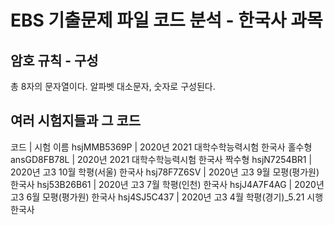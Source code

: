 # EBS 기출문제 파일 코드 분석 - 한국사 과목
## 암호 규칙 - 구성
총 8자의 문자열이다.
알파벳 대소문자, 숫자로 구성된다.
## 여러 시험지들과 그 코드
코드      	| 시험 이름
hsjMMB5369P	| 2020년 2021 대학수학능력시험 한국사 홀수형
ansGD8FB78L	| 2020년 2021 대학수학능력시험 한국사 짝수형
hsjN7254BR1	| 2020년 고3 10월 학평(서울) 한국사
hsj78F7Z6SV	| 2020년 고3 9월 모평(평가원) 한국사
hsj53B26B61	| 2020년 고3 7월 학평(인천) 한국사
hsjJ4A7F4AG	| 2020년 고3 6월 모평(평가원) 한국사
hsj4SJ5C437	| 2020년 고3 4월 학평(경기)_5.21 시행 한국사
